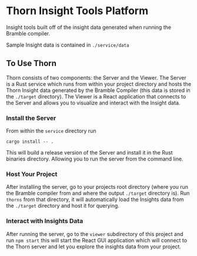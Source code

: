 # Thorn Insight Tools Platform
Insight tools built off of the insight data generated when running the Bramble compiler.

Sample Insight data is contained in `./service/data`

## To Use Thorn
Thorn consists of two components: the Server and the Viewer. The Server
is a Rust service which runs from within your project directory and 
hosts the Thorn Insight data generated by the Bramble Compiler (this
data is stored in the `./target` directory). The Viewer is a React application
that connects to the Server and allows you to visualize and interact
with the Insight data.

### Install the Server
From within the `service` directory run
```
cargo install -- .
```

This will build a release version of the Server and install it in the
Rust binaries directory.  Allowing you to run the server from the command
line.

### Host Your Project
After installing the server, go to your projects root directory (where
you run the Bramble compiler from and where the output `./target` 
directory is).  Run `thorns` from that directory, it will automatically
load the Insights data from the `./target` directory and host it for
querying.

### Interact with Insights Data
After running the server, go to the `viewer` subdirectory of this project
and run `npm start` this will start the React GUI application which will
connect to the Thorn server and let you explore the insights data from
your project.